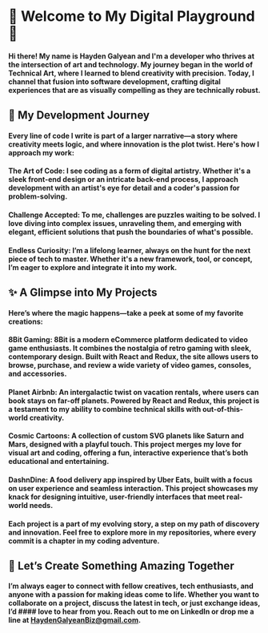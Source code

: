 # 🌌 Welcome to My Digital Playground 🌌
#### Hi there! My name is Hayden Galyean and I'm a developer who thrives at the intersection of art and technology. My journey began in the world of Technical Art, where I learned to blend creativity with precision. Today, I channel that fusion into software development, crafting digital experiences that are as visually compelling as they are technically robust.

## 🌱 My Development Journey
#### Every line of code I write is part of a larger narrative—a story where creativity meets logic, and where innovation is the plot twist. Here's how I approach my work:

#### The Art of Code: I see coding as a form of digital artistry. Whether it's a sleek front-end design or an intricate back-end process, I approach development with an artist's eye for detail and a coder's passion for problem-solving.

#### Challenge Accepted: To me, challenges are puzzles waiting to be solved. I love diving into complex issues, unraveling them, and emerging with elegant, efficient solutions that push the boundaries of what's possible.

#### Endless Curiosity: I’m a lifelong learner, always on the hunt for the next piece of tech to master. Whether it's a new framework, tool, or concept, I’m eager to explore and integrate it into my work.

## ✨ A Glimpse into My Projects
#### Here’s where the magic happens—take a peek at some of my favorite creations:

#### 8Bit Gaming: 8Bit is a modern eCommerce platform dedicated to video game enthusiasts. It combines the nostalgia of retro gaming with sleek, contemporary design. Built with React and Redux, the site allows users to browse, purchase, and review a wide variety of video games, consoles, and accessories.

#### Planet Airbnb: An intergalactic twist on vacation rentals, where users can book stays on far-off planets. Powered by React and Redux, this project is a testament to my ability to combine technical skills with out-of-this-world creativity.

#### Cosmic Cartoons: A collection of custom SVG planets like Saturn and Mars, designed with a playful touch. This project merges my love for visual art and coding, offering a fun, interactive experience that’s both educational and entertaining.

#### DashnDine: A food delivery app inspired by Uber Eats, built with a focus on user experience and seamless interaction. This project showcases my knack for designing intuitive, user-friendly interfaces that meet real-world needs.

#### Each project is a part of my evolving story, a step on my path of discovery and innovation. Feel free to explore more in my repositories, where every commit is a chapter in my coding adventure.

## 🤝 Let’s Create Something Amazing Together
#### I’m always eager to connect with fellow creatives, tech enthusiasts, and anyone with a passion for making ideas come to life. Whether you want to collaborate on a project, discuss the latest in tech, or just exchange ideas, I’d #### love to hear from you. Reach out to me on LinkedIn or drop me a line at HaydenGalyeanBiz@gmail.com.
